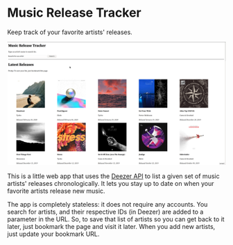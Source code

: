# Music Release Tracker

Keep track of your favorite artists' releases.

![](screenshot.png)

This is a little web app that uses the [Deezer API](https://developers.deezer.com/api/) to
list a given set of music artists' releases chronologically.
It lets you stay up to date on when your favorite artists release new music.

The app is completely stateless: it does not require any accounts.
You search for artists, and their respective IDs (in Deezer) are added to a parameter in the URL.
So, to save that list of artists so you can get back to it later, just bookmark the page and visit it later.
When you add new artists, just update your bookmark URL.
